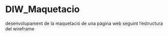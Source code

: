 # DIW_Maquetacio
desenvolupament de la maquetació de una pàgina web seguint l’estructura del wireframe
